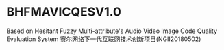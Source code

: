 # BHFMAVICQESV1.0
Based on Hesitant Fuzzy Multi-attribute's Audio Video Image Code Quality Evaluation System 赛尔网络下一代互联网技术创新项目(NGII20180502)
